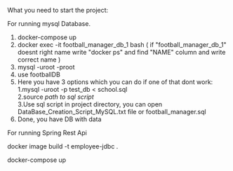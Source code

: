 


What you need to start the project:



For running mysql Database.


1) docker-compose up
2) docker exec -it football_manager_db_1 bash ( if "football_manager_db_1" doesnt right name write "docker ps" and find "NAME" column and write correct name )
3) mysql -uroot -proot
4) use footballDB
5) Here you have 3 options which you can do if one of that dont work: 
   1.mysql -uroot -p test_db < school.sql  
   2.source *path to sql script*  
   3.Use sql script in project directory, you can open DataBase_Creation_Script_MySQL.txt file or football_manager.sql
6) Done, you have DB with data

For running Spring Rest Api

docker image build -t employee-jdbc .

docker-compose up


